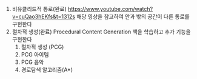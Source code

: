 1. 비유클리드적 통로(완료)
   https://www.youtube.com/watch?v=cuQao3hEKfs&t=1312s
   해당 영상을 참고하여 안과 밖의 공간이 다른 통로를 구현한다
3. 절차적 생성(완료)
   Procedural Content Generation 책을 학습하고 추가 기능을 구현한다
   1) 절차적 생성 (PCG)
   2) PCG 아이템
   3) PCG 음악
   4) 경로탐색 알고리즘(A*)
